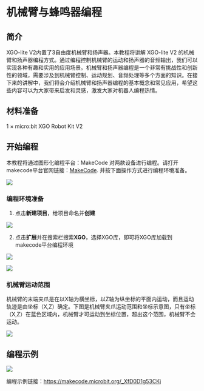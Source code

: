 ﻿---
sidebar_position: 8
sidebar_label: 机械臂与蜂鸣器编程
---

# 机械臂与蜂鸣器编程

## 简介

XGO-lite V2内置了3自由度机械臂和扬声器。本教程将讲解 XGO-lite V2 的机械臂和扬声器编程方式。通过编程控制机械臂的运动和扬声器的音频输出，我们可以实现各种有趣和实用的应用场景。机械臂和扬声器编程是一个非常有挑战性和创新性的领域，需要涉及到机械臂控制、运动规划、音频处理等多个方面的知识。在接下来的讲解中，我们将会介绍机械臂和扬声器编程的基本概念和常见应用，希望这些内容可以为大家带来启发和灵感，激发大家对机器人编程热情。

## 材料准备

1 × micro:bit XGO Robot Kit V2

## 开始编程

本教程将通过图形化编程平台：MakeCode 对两款设备进行编程。请打开makecode平台官网链接：[MakeCode](https://makecode.microbit.org/#). 并按下面操作方式进行编程环境准备。

![](https://wiki-media-ef.oss-cn-hongkong.aliyuncs.com/docs/microbit/robot/xgo-robot-kit-v2/images/microbit-xgo-lite-v2-makecode-01.png)



### 编程环境准备

1.  点击**新建项目**，给项目命名并**创建**

![](https://wiki-media-ef.oss-cn-hongkong.aliyuncs.com/docs/microbit/robot/xgo-robot-kit-v2/images/microbit-xgo-lite-v2-makecode-02.png)



2. 点击**扩展**并在搜索栏搜索**XGO**，选择XGO库，即可将XGO库加载到makecode平台编程环境

![](https://wiki-media-ef.oss-cn-hongkong.aliyuncs.com/docs/microbit/robot/xgo-robot-kit-v2/images/microbit-xgo-lite-v2-makecode-03.png)

![](https://wiki-media-ef.oss-cn-hongkong.aliyuncs.com/docs/microbit/robot/xgo-robot-kit-v2/images/microbit-xgo-lite-v2-makecode-03-1.png)

### 机械臂运动范围

机械臂的末端夹爪是在以X轴为横坐标，以Z轴为纵坐标的平面内运动，而且运动轨迹是由坐标（X,Z）确定。下图是机械臂夹爪运动范围和坐标示意图，只有坐标（X,Z）在蓝色区域内，机械臂才可运动到坐标位置，超出这个范围，机械臂不会运动。

![](https://wiki-media-ef.oss-cn-hongkong.aliyuncs.com/docs/microbit/robot/xgo-robot-kit-v2/images/microbit-xgo-lite-xz.png)

## 编程示例

![](https://wiki-media-ef.oss-cn-hongkong.aliyuncs.com/docs/microbit/robot/xgo-robot-kit-v2/images/microbit-xgo-lite-v2-arm-01.png)



编程示例链接：https://makecode.microbit.org/_XfD0D1g53CKj
